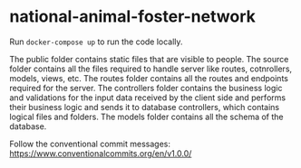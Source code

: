 # national-animal-foster-network

Run `docker-compose up` to run the code locally.

The public folder contains static files that are visible to people. The source folder contains all the files required to handle server like routes, cotnrollers, models, views, etc. The routes folder contains all the routes and endpoints required for the server. The controllers folder contains the business logic and validations for the input data received by the client side and performs their business logic and sends it to database controllers, which contains logical files and folders. The models folder contains all the schema of the database. 

Follow the conventional commit messages: https://www.conventionalcommits.org/en/v1.0.0/